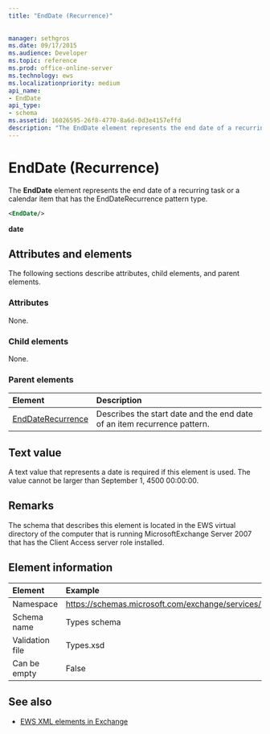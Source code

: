 ```yaml
---
title: "EndDate (Recurrence)"
 
 
manager: sethgros
ms.date: 09/17/2015
ms.audience: Developer
ms.topic: reference
ms.prod: office-online-server
ms.technology: ews
ms.localizationpriority: medium
api_name:
- EndDate
api_type:
- schema
ms.assetid: 16026595-26f8-4770-8a6d-0d3e4157effd
description: "The EndDate element represents the end date of a recurring task or a calendar item that has the EndDateRecurrence pattern type."
---
```


# EndDate (Recurrence)

The **EndDate** element represents the end date of a recurring task or a calendar item that has the EndDateRecurrence pattern type. 
  
```xml
<EndDate/>
```

 **date**
## Attributes and elements

The following sections describe attributes, child elements, and parent elements.
  
### Attributes

None.
  
### Child elements

None.
  
### Parent elements

|**Element**|**Description**|
|:-----|:-----|
|[EndDateRecurrence](enddaterecurrence.md) <br/> |Describes the start date and the end date of an item recurrence pattern.  <br/> |
   
## Text value

A text value that represents a date is required if this element is used. The value cannot be larger than September 1, 4500 00:00:00.
  
## Remarks

The schema that describes this element is located in the EWS virtual directory of the computer that is running MicrosoftExchange Server 2007 that has the Client Access server role installed.
  
## Element information

| Element | Example |
|:-----|:-----|
|Namespace  <br/> |https://schemas.microsoft.com/exchange/services/2006/types  <br/> |
|Schema name  <br/> |Types schema  <br/> |
|Validation file  <br/> |Types.xsd  <br/> |
|Can be empty  <br/> |False  <br/> |
   
## See also



- [EWS XML elements in Exchange](ews-xml-elements-in-exchange.md)

